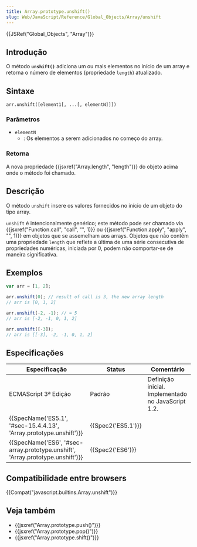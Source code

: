 ```yaml
---
title: Array.prototype.unshift()
slug: Web/JavaScript/Reference/Global_Objects/Array/unshift
---
```


{{JSRef("Global_Objects", "Array")}}

## Introdução

O método **`unshift()`** adiciona um ou mais elementos no início de um array e retorna o número de elementos (propriedade `length`) atualizado.

## Sintaxe

```
arr.unshift([element1[, ...[, elementN]]])
```

### Parâmetros

- `elementN`
  - : Os elementos a serem adicionados no começo do array.

### Retorna

A nova propriedade {{jsxref("Array.length", "length")}} do objeto acima onde o método foi chamado.

## Descrição

O método `unshift` insere os valores fornecidos no início de um objeto do tipo array.

`unshift` é intencionalmente genérico; este método pode ser chamado via {{jsxref("Function.call", "call", "", 1)}} ou {{jsxref("Function.apply", "apply", "", 1)}} em objetos que se assemelham aos arrays. Objetos que não contêm uma propriedade `length` que reflete a última de uma série consecutiva de propriedades numéricas, iniciada por 0, podem não comportar-se de maneira significativa.

## Exemplos

```js
var arr = [1, 2];

arr.unshift(0); // result of call is 3, the new array length
// arr is [0, 1, 2]

arr.unshift(-2, -1); // = 5
// arr is [-2, -1, 0, 1, 2]

arr.unshift([-3]);
// arr is [[-3], -2, -1, 0, 1, 2]
```

## Especificações

| Especificação                                                                  | Status             | Comentário                                         |
| ------------------------------------------------------------------------------ | ------------------ | -------------------------------------------------- |
| ECMAScript 3ª Edição                                                           | Padrão             | Definição inicial. Implementado no JavaScript 1.2. |
| {{SpecName('ES5.1', '#sec-15.4.4.13', 'Array.prototype.unshift')}}             | {{Spec2('ES5.1')}} |                                                    |
| {{SpecName('ES6', '#sec-array.prototype.unshift', 'Array.prototype.unshift')}} | {{Spec2('ES6')}}   |                                                    |

## Compatibilidade entre browsers

{{Compat("javascript.builtins.Array.unshift")}}

## Veja também

- {{jsxref("Array.prototype.push()")}}
- {{jsxref("Array.prototype.pop()")}}
- {{jsxref("Array.prototype.shift()")}}

